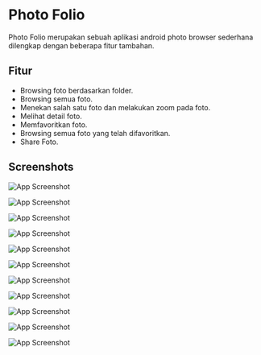 # Photo Folio

Photo Folio merupakan sebuah aplikasi android photo browser sederhana dilengkap dengan beberapa fitur tambahan. 


## Fitur

- Browsing foto berdasarkan folder.
- Browsing semua foto.
- Menekan salah satu foto dan melakukan zoom pada foto.
- Melihat detail foto.
- Memfavoritkan foto.
- Browsing semua foto yang telah difavoritkan.
- Share Foto.


## Screenshots

![App Screenshot](https://firebasestorage.googleapis.com/v0/b/kotlinlab-3ecaa.appspot.com/o/282855.jpg?alt=media&token=cc35ff41-d356-4f9a-b0c0-0fca7504feaf&_gl=1*o7d8nw*_ga*MTE0MDk4NDE2Mi4xNjY3MjA5ODE2*_ga_CW55HF8NVT*MTY4NjE0NDc3Ni4zMi4xLjE2ODYxNDQ4MjQuMC4wLjA)

![App Screenshot](https://firebasestorage.googleapis.com/v0/b/kotlinlab-3ecaa.appspot.com/o/282854.jpg?alt=media&token=92fef3e4-b6c1-452c-aac5-c40dd67f2f42&_gl=1*e3md0j*_ga*MTE0MDk4NDE2Mi4xNjY3MjA5ODE2*_ga_CW55HF8NVT*MTY4NjE0NDc3Ni4zMi4xLjE2ODYxNDQ4MjguMC4wLjA)


![App Screenshot](https://firebasestorage.googleapis.com/v0/b/kotlinlab-3ecaa.appspot.com/o/282853.jpg?alt=media&token=a21d05cd-5bef-4a20-b075-8b07d6a04247&_gl=1*1eekdwz*_ga*MTE0MDk4NDE2Mi4xNjY3MjA5ODE2*_ga_CW55HF8NVT*MTY4NjE0NDc3Ni4zMi4xLjE2ODYxNDQ4ODMuMC4wLjA.)

![App Screenshot](https://firebasestorage.googleapis.com/v0/b/kotlinlab-3ecaa.appspot.com/o/282851.jpg?alt=media&token=bb13d752-bfa2-4255-9cbf-0f2aff601b6f&_gl=1*1hxgmnk*_ga*MTE0MDk4NDE2Mi4xNjY3MjA5ODE2*_ga_CW55HF8NVT*MTY4NjE0NDc3Ni4zMi4xLjE2ODYxNDQ5MzguMC4wLjA.)

![App Screenshot](https://firebasestorage.googleapis.com/v0/b/kotlinlab-3ecaa.appspot.com/o/282852.jpg?alt=media&token=0e6b77eb-992d-4b1f-b915-d34c7581bb7c&_gl=1*1tzph7u*_ga*MTE0MDk4NDE2Mi4xNjY3MjA5ODE2*_ga_CW55HF8NVT*MTY4NjE0NDc3Ni4zMi4xLjE2ODYxNDQ4ODguMC4wLjA.)

![App Screenshot](https://firebasestorage.googleapis.com/v0/b/kotlinlab-3ecaa.appspot.com/o/282850.jpg?alt=media&token=7bd59bb0-9604-484b-b61c-7704da8f44d3&_gl=1*1fkvbgx*_ga*MTE0MDk4NDE2Mi4xNjY3MjA5ODE2*_ga_CW55HF8NVT*MTY4NjE0NDc3Ni4zMi4xLjE2ODYxNDQ5NDYuMC4wLjA.)

![App Screenshot](https://firebasestorage.googleapis.com/v0/b/kotlinlab-3ecaa.appspot.com/o/282848.jpg?alt=media&token=aa967204-35b9-4c3a-abb2-0e91330703af&_gl=1*1lu4ytb*_ga*MTE0MDk4NDE2Mi4xNjY3MjA5ODE2*_ga_CW55HF8NVT*MTY4NjE0NDc3Ni4zMi4xLjE2ODYxNDUwMDguMC4wLjA.)

![App Screenshot](https://firebasestorage.googleapis.com/v0/b/kotlinlab-3ecaa.appspot.com/o/282849.jpg?alt=media&token=c4090871-c076-4601-9157-fbc611fdea7f&_gl=1*er5o2h*_ga*MTE0MDk4NDE2Mi4xNjY3MjA5ODE2*_ga_CW55HF8NVT*MTY4NjE0NDc3Ni4zMi4xLjE2ODYxNDUwMTEuMC4wLjA.)

![App Screenshot](https://firebasestorage.googleapis.com/v0/b/kotlinlab-3ecaa.appspot.com/o/282847.jpg?alt=media&token=a28c5890-5133-43bf-96d3-aa92422209d9&_gl=1*fs0ppp*_ga*MTE0MDk4NDE2Mi4xNjY3MjA5ODE2*_ga_CW55HF8NVT*MTY4NjE0NDc3Ni4zMi4xLjE2ODYxNDUwMjMuMC4wLjA.)

![App Screenshot](https://firebasestorage.googleapis.com/v0/b/kotlinlab-3ecaa.appspot.com/o/282846.jpg?alt=media&token=c925afb6-9e6f-4992-a2b3-fa466db97d59&_gl=1*13zyj6t*_ga*MTE0MDk4NDE2Mi4xNjY3MjA5ODE2*_ga_CW55HF8NVT*MTY4NjE0NDc3Ni4zMi4xLjE2ODYxNDUxMzcuMC4wLjA.)

![App Screenshot](https://firebasestorage.googleapis.com/v0/b/kotlinlab-3ecaa.appspot.com/o/282845.jpg?alt=media&token=ad45a369-a3f1-4957-97a0-50c8ac24d1fe&_gl=1*3ia629*_ga*MTE0MDk4NDE2Mi4xNjY3MjA5ODE2*_ga_CW55HF8NVT*MTY4NjE0NDc3Ni4zMi4xLjE2ODYxNDUwMjUuMC4wLjA.)





